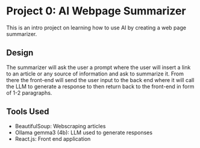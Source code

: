 # Project 0: AI Webpage Summarizer
 This is an intro project on learning how to use AI by creating a web page summarizer.

 ## Design
 The summarizer will ask the user a prompt where the user will insert a link to an article or any source of information and ask to summarize it. From there the front-end will send the user input 
 to the back end where it will call the LLM to generate a response to then return back to the front-end in form of 1-2 paragraphs.

 ## Tools Used
- BeautifulSoup: Webscraping articles
- Ollama gemma3 (4b): LLM used to generate responses
- React.js: Front end application  
